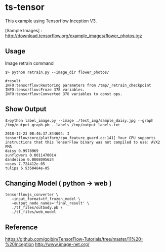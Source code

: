 # ts-tensor
This example using Tensorflow Inception V3.

[Sample Images] : http://download.tensorflow.org/example_images/flower_photos.tgz

## Usage
Image retrain command

```
$> python retrain.py --image_dir flower_photos/

#result
INFO:tensorflow:Restoring parameters from /tmp/_retrain_checkpoint
INFO:tensorflow:Froze 378 variables.
INFO:tensorflow:Converted 378 variables to const ops.

```

## Show Output
```
$>python label_image.py --image ./test_img/sample_daisy.jpg --graph /tmp/output_graph.pb --labels /tmp/output_labels.txt

2018-12-23 08:46:37.844604: I tensorflow/core/platform/cpu_feature_guard.cc:141] Your CPU supports instructions that this TensorFlow binary was not compiled to use: AVX2 FMA
daisy 0.9978969
sunflowers 0.0011470014
dandelion 0.0008095624
roses 7.724412e-05
tulips 6.9350484e-05
```

## Changing Model ( python -> web )
```
tensorflowjs_converter \
   —input_format=tf_frozen_model \
   —output_node_names='final_result' \
   ./tf_files/outbody.pb \
   ./tf_files/web_model
 ```


## Reference
https://github.com/golbin/TensorFlow-Tutorials/tree/master/11%20-%20Inception
http://www.image-net.org/
